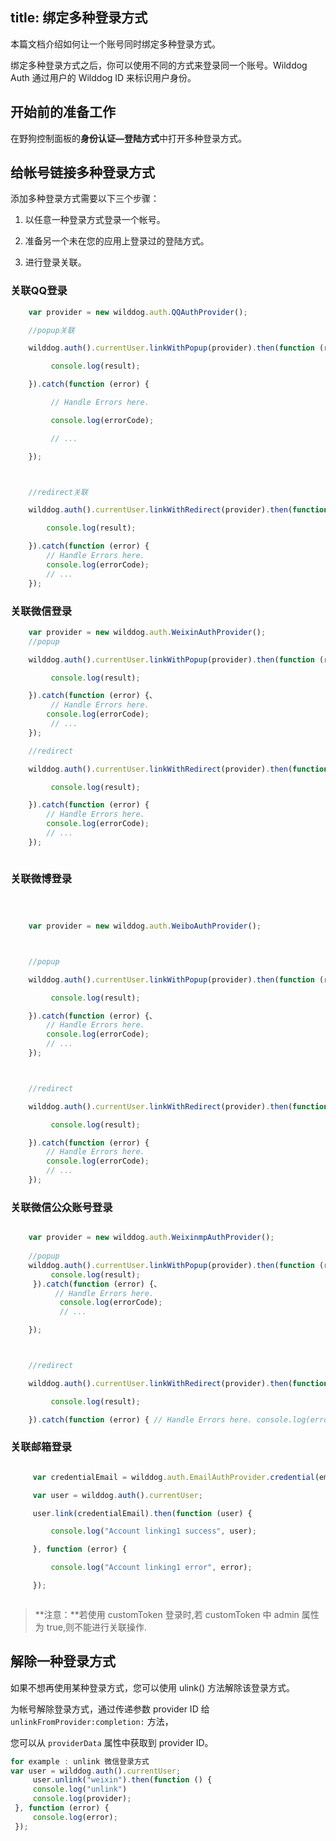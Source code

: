 
title:  绑定多种登录方式
---

本篇文档介绍如何让一个账号同时绑定多种登录方式。

绑定多种登录方式之后，你可以使用不同的方式来登录同一个账号。Wilddog Auth 通过用户的 Wilddog ID 来标识用户身份。


## 开始前的准备工作

在野狗控制面板的**身份认证—登陆方式**中打开多种登录方式。



## 给帐号链接多种登录方式

添加多种登录方式需要以下三个步骤：

1. 以任意一种登录方式登录一个帐号。

2. 准备另一个未在您的应用上登录过的登陆方式。

3. 进行登录关联。

### 关联QQ登录
```javascript
    var provider = new wilddog.auth.QQAuthProvider();

    //popup关联

    wilddog.auth().currentUser.linkWithPopup(provider).then(function (result) {

         console.log(result);

    }).catch(function (error) {

         // Handle Errors here.

         console.log(errorCode);

         // ...

    });



    //redirect关联

    wilddog.auth().currentUser.linkWithRedirect(provider).then(function (result) {

        console.log(result);

    }).catch(function (error) { 
        // Handle Errors here. 
        console.log(errorCode); 
        // ...
    });

```

### 关联微信登录


```javascript
    var provider = new wilddog.auth.WeixinAuthProvider();
    //popup

    wilddog.auth().currentUser.linkWithPopup(provider).then(function (result) {

         console.log(result);

    }).catch(function (error) {、
         // Handle Errors here. 
        console.log(errorCode);
         // ...
    });

    //redirect

    wilddog.auth().currentUser.linkWithRedirect(provider).then(function (result) {

         console.log(result);

    }).catch(function (error) { 
        // Handle Errors here. 
        console.log(errorCode); 
        // ...
    });



```

### 关联微博登录

```javascript



    var provider = new wilddog.auth.WeiboAuthProvider();



    //popup

    wilddog.auth().currentUser.linkWithPopup(provider).then(function (result) {

         console.log(result);

    }).catch(function (error) {、 
        // Handle Errors here. 
        console.log(errorCode); 
        // ...
    });



    //redirect

    wilddog.auth().currentUser.linkWithRedirect(provider).then(function (result) {

         console.log(result);

    }).catch(function (error) { 
        // Handle Errors here. 
        console.log(errorCode); 
        // ...
    });
```
### 关联微信公众账号登录

```javascript

    var provider = new wilddog.auth.WeixinmpAuthProvider();
    
    //popup
    wilddog.auth().currentUser.linkWithPopup(provider).then(function (result) {
         console.log(result);
     }).catch(function (error) {、
          // Handle Errors here.
           console.log(errorCode);
           // ...

    });



    //redirect

    wilddog.auth().currentUser.linkWithRedirect(provider).then(function (result) {

         console.log(result);

    }).catch(function (error) { // Handle Errors here. console.log(errorCode); // ...});

```

### 关联邮箱登录


```javascript

     var credentialEmail = wilddog.auth.EmailAuthProvider.credential(email, password);

     var user = wilddog.auth().currentUser;

     user.link(credentialEmail).then(function (user) {

         console.log("Account linking1 success", user);

     }, function (error) {

         console.log("Account linking1 error", error);

     });



```
> **注意：**若使用 customToken 登录时,若 customToken 中 admin 属性为 true,则不能进行关联操作.



## 解除一种登录方式

如果不想再使用某种登录方式，您可以使用 ulink() 方法解除该登录方式。

为帐号解除登录方式，通过传递参数 provider ID 给 `unlinkFromProvider:completion:` 方法，

您可以从 `providerData` 属性中获取到 provider ID。

```javascript
for example : unlink 微信登录方式
var user = wilddog.auth().currentUser;
     user.unlink("weixin").then(function () {
     console.log("unlink")
     console.log(provider);
 }, function (error) {
     console.log(error);
 });
```
